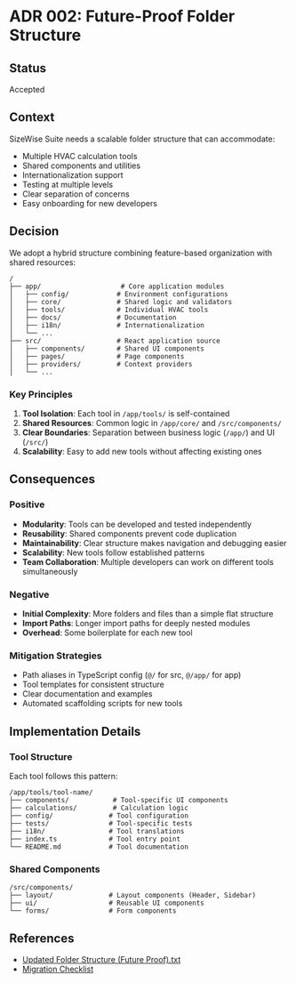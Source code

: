 # ADR 002: Future-Proof Folder Structure

## Status
Accepted

## Context
SizeWise Suite needs a scalable folder structure that can accommodate:
- Multiple HVAC calculation tools
- Shared components and utilities
- Internationalization support
- Testing at multiple levels
- Clear separation of concerns
- Easy onboarding for new developers

## Decision
We adopt a hybrid structure combining feature-based organization with shared resources:

```
/
├── app/                    # Core application modules
│   ├── config/            # Environment configurations
│   ├── core/              # Shared logic and validators
│   ├── tools/             # Individual HVAC tools
│   ├── docs/              # Documentation
│   ├── i18n/              # Internationalization
│   └── ...
├── src/                   # React application source
│   ├── components/        # Shared UI components
│   ├── pages/             # Page components
│   ├── providers/         # Context providers
│   └── ...
```

### Key Principles
1. **Tool Isolation**: Each tool in `/app/tools/` is self-contained
2. **Shared Resources**: Common logic in `/app/core/` and `/src/components/`
3. **Clear Boundaries**: Separation between business logic (`/app/`) and UI (`/src/`)
4. **Scalability**: Easy to add new tools without affecting existing ones

## Consequences

### Positive
- **Modularity**: Tools can be developed and tested independently
- **Reusability**: Shared components prevent code duplication
- **Maintainability**: Clear structure makes navigation and debugging easier
- **Scalability**: New tools follow established patterns
- **Team Collaboration**: Multiple developers can work on different tools simultaneously

### Negative
- **Initial Complexity**: More folders and files than a simple flat structure
- **Import Paths**: Longer import paths for deeply nested modules
- **Overhead**: Some boilerplate for each new tool

### Mitigation Strategies
- Path aliases in TypeScript config (`@/` for src, `@/app/` for app)
- Tool templates for consistent structure
- Clear documentation and examples
- Automated scaffolding scripts for new tools

## Implementation Details

### Tool Structure
Each tool follows this pattern:
```
/app/tools/tool-name/
├── components/           # Tool-specific UI components
├── calculations/         # Calculation logic
├── config/              # Tool configuration
├── tests/               # Tool-specific tests
├── i18n/                # Tool translations
├── index.ts             # Tool entry point
└── README.md            # Tool documentation
```

### Shared Components
```
/src/components/
├── layout/              # Layout components (Header, Sidebar)
├── ui/                  # Reusable UI components
└── forms/               # Form components
```

## References
- [Updated Folder Structure (Future Proof).txt](../../Updated%20Folder%20Structure%20(Future%20Proof).txt)
- [Migration Checklist](../../migration_checklist.md)
